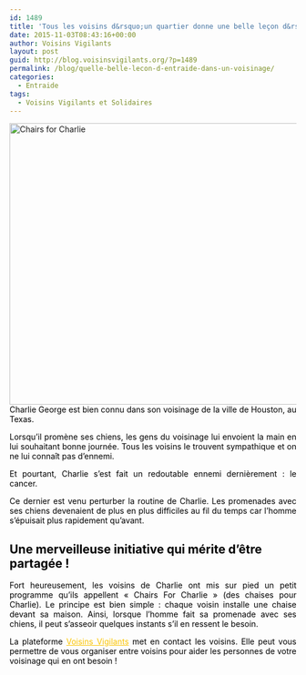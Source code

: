 ```yaml
---
id: 1489
title: 'Tous les voisins d&rsquo;un quartier donne une belle leçon d&rsquo;entraide !'
date: 2015-11-03T08:43:16+00:00
author: Voisins Vigilants
layout: post
guid: http://blog.voisinsvigilants.org/?p=1489
permalink: /blog/quelle-belle-lecon-d-entraide-dans-un-voisinage/
categories:
  - Entraide
tags:
  - Voisins Vigilants et Solidaires
---
```

<p style="text-align: justify;">
  <a href="./../../images/2015/11/Chairs-for-Charlie.png"><img class="aligncenter  wp-image-1583" src="./../../images/2015/11/Chairs-for-Charlie.png" alt="Chairs for Charlie" width="884" height="495" /></a><span style="color: #000000;">Charlie George est bien connu dans son voisinage de la ville de Houston, au Texas.</span>
</p>

<p style="text-align: justify;">
  <span style="color: #000000;">Lorsqu&rsquo;il promène ses chiens, les gens du voisinage lui envoient la main en lui souhaitant bonne journée. Tous les voisins le trouvent sympathique et on ne lui connaît pas d&rsquo;ennemi.</span>
</p>

<p style="text-align: justify;">
  <span style="color: #000000;">Et pourtant, Charlie s&rsquo;est fait un redoutable ennemi dernièrement : le cancer. </span>
</p>

<p style="text-align: justify;">
  <span style="color: #000000;">Ce dernier est venu perturber la routine de Charlie. Les promenades avec ses chiens devenaient de plus en plus difficiles au fil du temps car l&rsquo;homme s&rsquo;épuisait plus rapidement qu&rsquo;avant.</span>
</p>

## **<span style="color: #000000;">Une merveilleuse initiative qui mérite d&rsquo;être partagée ! </span>**

<p style="text-align: justify;">
  <span style="color: #000000;">Fort heureusement, les voisins de Charlie ont mis sur pied un petit programme qu&rsquo;ils appellent &laquo;&nbsp;Chairs For Charlie&nbsp;&raquo; (des chaises pour Charlie). Le principe est bien simple : chaque voisin installe une chaise devant sa maison. Ainsi, lorsque l&rsquo;homme fait sa promenade avec ses chiens, il peut s&rsquo;asseoir quelques instants s&rsquo;il en ressent le besoin.</span>
</p>

<p style="text-align: justify;">
  <span style="color: #000000;">La plateforme </span><a style="color: #fbc400;" href="http://www.voisinsvigilants.org/">Voisins Vigilants</a><span style="color: #000000;"> met en contact les voisins. Elle peut vous permettre de vous organiser entre voisins pour aider les personnes de votre voisinage qui en ont besoin !</span>
</p>
